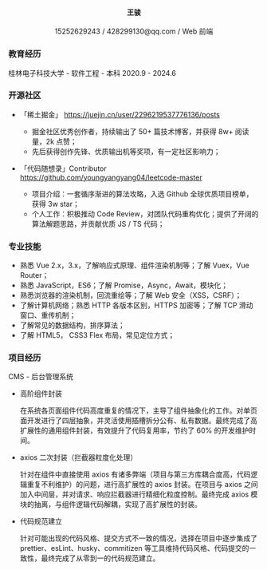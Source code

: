  <center>
     <h4>王骏</h4>
     <P>
         15252629243 / 428299130@qq.com / Web 前端
     </P>
 </center>

### 教育经历

桂林电子科技大学 - 软件工程 - 本科      2020.9 - 2024.6

### 开源社区

- 「稀土掘金」 https://juejin.cn/user/2296219537776136/posts 
  - 掘金社区优秀创作者，持续输出了 50+ 篇技术博客，并获得 8w+ 阅读量，2k 点赞；
  - 先后获得创作先锋、优质输出机等奖项，有一定社区影响力；
  
- 「代码随想录」Contributor  https://github.com/youngyangyang04/leetcode-master

  - 项目介绍：一套循序渐进的算法攻略，入选 Github 全球优质项目榜单，获得 3w star；
  - 个人工作：积极推动 Code Review，对团队代码重构优化；提供了开阔的算法解题思路，并贡献优质 JS / TS 代码； 

### 专业技能

* 熟悉 Vue 2.x，3.x，了解响应式原理、组件渲染机制等；了解 Vuex，Vue Router；
* 熟悉 JavaScript，ES6；了解 Promise，Async，Await，模块化；
* 熟悉浏览器的渲染机制，回流重绘等；了解 Web 安全（XSS，CSRF）；
* 了解计算机网络；熟悉 HTTP 各版本区别，HTTPS 加密等；了解 TCP 滑动窗口、重传机制；
* 了解常见的数据结构，排序算法；
* 了解 HTML5， CSS3 Flex 布局，常见定位方式；

### 项目经历

CMS - 后台管理系统

- 高阶组件封装
  
  在系统各页面组件代码高度重复的情况下，主导了组件抽象化的工作。对单页面开发进行了四层抽象，并灵活使用插槽拆分公有、私有数据。最终完成了高扩展性的通用组件封装，有效提升了代码复用率，节约了 60% 的开发维护时间。
- axios 二次封装（拦截器粒度化处理）
  
  针对在组件中直接使用 axios 有诸多弊端（项目与第三方库耦合度高，代码逻辑重复不利维护）的问题，进行高扩展性的 axios 封装。在项目与 axios 之间加入中间层，并对请求、响应拦截器进行精细化粒度控制。最终完成 axios 模块的抽离，与组件逻辑代码解耦，实现了高扩展性的封装。
- 代码规范建立
  
  针对可能出现的代码风格、提交方式不一致的情况，选择在项目中逐步集成了 prettier、esLint、husky、commitizen 等工具维持代码风格、代码提交的一致性，最终完成了从零到一的代码规范建立。
